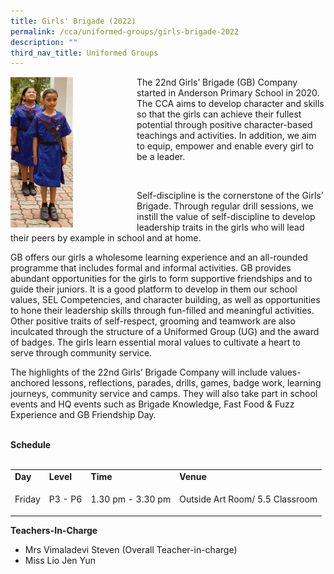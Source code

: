 ```yaml
---
title: Girls' Brigade (2022)
permalink: /cca/uniformed-groups/girls-brigade-2022
description: ""
third_nav_title: Uniformed Groups
---
```

<div>
<div style="float: left">
<img src="/images/cca4.png" 
     style="width:50%">
</div>
<div>
<p>The 22nd Girls&rsquo; Brigade (GB) Company started in Anderson Primary School in 2020. The CCA aims to develop character and skills so that the girls can achieve their fullest potential through positive character-based teachings and activities. In addition, we aim to equip, empower and enable every girl to be a leader.&nbsp;</p>
</div>
<br>
<p>Self-discipline is the cornerstone of the Girls&rsquo; Brigade. Through regular drill sessions, we instill the value of self-discipline to develop leadership traits in the girls who will lead their peers by example in school and at home.</p>
<p>GB offers&nbsp;our girls a wholesome learning experience and an all-rounded programme that includes formal and informal activities. GB provides abundant opportunities for the girls to form supportive friendships and to guide their juniors. It is a good platform to develop in them our school values, SEL Competencies, and character building, as well as opportunities to hone their leadership skills through fun-filled and meaningful activities. Other positive traits of self-respect, grooming and teamwork are also inculcated through the structure of a Uniformed Group (UG) and the award of badges. The girls learn essential moral values to cultivate a heart to serve through community service.</p>
<p>The highlights of the 22nd Girls&rsquo; Brigade Company will include values-anchored lessons, reflections, parades, drills, games, badge work, learning journeys, community service and camps. They will also take part in school events and HQ events such as Brigade Knowledge, Fast Food &amp; Fuzz Experience and GB Friendship Day.</p>
<p><br /><strong>Schedule</strong><br /><br /></p>
<table>
<tbody>
<tr>
<td><strong>Day</strong></td>
<td><strong>Level</strong></td>
<td><strong>Time</strong></td>
<td><strong>Venue</strong></td>
</tr>
<tr>
<td>Friday</td>
<td>P3 - P6</td>
<td>1.30 pm - 3.30 pm</td>
<td>
<p>Outside Art Room/ 5.5 Classroom</p>
</td>
</tr>
</tbody>
</table>
<p><strong>Teachers-In-Charge</strong></p>
<ul>
<li>Mrs Vimaladevi Steven (Overall Teacher-in-charge)</li>
<li>Miss Lio Jen Yun</li>
</ul>
